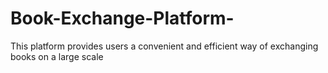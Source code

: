 # Book-Exchange-Platform-
This platform provides users a convenient and efficient way of exchanging books on a large scale 
